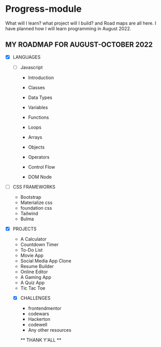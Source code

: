 # Progress-module
What will I learn? what project will I build? and Road maps are all here.
I have planned how I will learn programming in August 2022.

## MY ROADMAP FOR AUGUST-OCTOBER 2022
- [x] LANGUAGES
  - [ ] Javascript
      - Introduction
      
      - Classes
      
      - Data Types 
      
      - Variables 
       
      - Functions

      - Loops

      - Arrays

      - Objects

      - Operators

      - Control Flow

     - DOM Node

 - [ ] CSS FRAMEWORKS
     - Bootstrap 
     - Materialize css
     - foundation css
     - Tailwind 
     - Bulma 
 
- [x] PROJECTS
   - A Calculator
   - Countdown Timer
   - To-Do List
   - Movie App
   - Social Media App Clone
   - Resume Builder
   - Online Editor
   - A Gaming App
   - A Quiz App
   - Tic Tac Toe
   
   - [x] CHALLENGES
     - frontendmentor 
     - codewars
     - Hackerton
     - codewell
     - Any other resources
     
     ** THANK Y'ALL **

